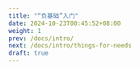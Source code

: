 ```yaml
---
title: "“负基础”入门"
date: 2024-10-23T00:45:52+08:00
weight: 1
prev: /docs/intro/
next: /docs/intro/things-for-needs
draft: true
---
```

